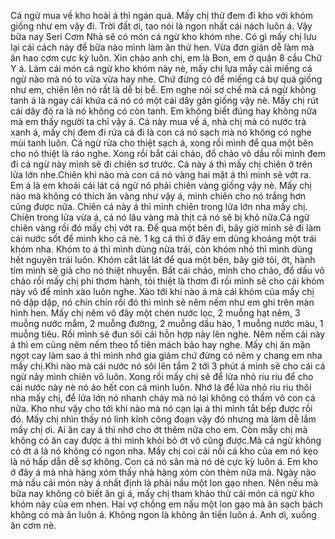 Cá ngừ mua về kho hoài á thì ngán quá. Mấy chị thử đem đi kho với khóm giống như em vậy đi. Trời đất ơi, tao nói là ngon nhất cái nách luôn á. Vậy bữa nay Seri Cơm Nhà sẽ có món cá ngừ kho khóm nhe. Có gì mấy chị lưu lại cái cách này để bữa nào mình làm ăn thử hen. Vừa đơn giản dễ làm mà ăn hao cơm cực kỳ luôn. Xin chào anh chị, em là Bon, em ở quận 8 cầu Chữ Y á. Làm cái món cá ngừ kho khóm này nè, mấy chị lựa mấy cái miếng cá ngừ nào mà nó to vừa vừa hay nhe. Chứ đừng có để miếng cá bự quá giống như em, chiên lên nó rất là dễ bị bể. Em nghe nói sơ chế mà cá ngừ không tanh á là ngay cái khứa cá nó có một cái dây gân giống vậy nè. Mấy chị rút cái dây đó ra là nó không có còn tanh. Em không biết đúng hay không nữa mà em thấy người ta chỉ vậy á. Cá này mua về á, nhà chị mà có nước trà xanh á, mấy chị đem đi rửa cá đi là con cá nó sạch mà nó không có nghe mùi tanh luôn. Cá ngừ rửa cho thiệt sạch á, xong rồi mình để qua một bên cho nó thiệt là ráo nghe. Xong rồi bắt cái chảo, đổ chảo vô dầu rồi mình đem đi cá ngừ này mình sẽ đi chiên sơ trước. Cá này á thì mấy chị chiên ở trên lửa lớn nhe.Chiên khi nào mà con cá nó vàng hai mặt á thì mình sẽ vớt ra. Em á là em khoái cái lát cá ngừ nó phải chiên vàng giống vậy nè. Mấy chị nào mà không có thích ăn vàng như vậy á, mình chiên cho nó trắng hơn cũng được nữa. Chiên cá này á thì mình chiên trong lửa lớn nha mấy chị. Chiên trong lửa vừa á, cá nó lâu vàng mà thịt cá nó sẽ bị khô nữa.Cá ngừ chiên vàng rồi đó mấy chị vớt ra. Để qua một bên đi, bây giờ mình sẽ đi làm cái nước sốt để mình kho cá nè. 1 kg cá thì ở đây em dùng khoảng một trái khóm nha. Khóm to á thì mình dùng nửa trái, còn khóm nhỏ thì mình dùng hết nguyên trái luôn. Khóm cắt lát lát để qua một bên, bây giờ tỏi, ớt, hành tím mình sẽ giả cho nó thiệt nhuyễn. Bắt cái chảo, mình cho chảo, đổ dầu vô chảo rồi mấy chị phi thơm hành, tỏi thiệt là thơm đi rồi mình sẽ cho cái khóm này vô để mình xào luôn nghe. Xào tới khi nào á mà cái khóm của mấy chị nó dập dập, nó chín chín rồi đó thì mình sẽ nêm nếm như em ghi trên màn hình hen. Mấy chị nêm vô đây một chén nước lọc, 2 muỗng hạt nêm, 3 muỗng nước mắm, 2 muỗng đường, 2 muỗng dầu hào, 1 muỗng nước màu, 1 muỗng tiêu. Rồi mình sẽ đun sôi cái hỗn hợp này lên nghe. Nêm nếm cái này á thì em cũng nêm nếm theo tổ tiên mách bảo hay nghe. Mấy chị ăn mặn ngọt cay làm sao á thì mình nhớ gia giảm chứ đừng có nêm y chang em nha mấy chị.Khi nào mà cái nước nó sôi lên tầm 2 tới 3 phút á mình sẽ cho cái cá ngừ nãy mình chiên vô luôn. Xong rồi mấy chị sẽ để lửa nhỏ riu riu để cho cái nước này nè nó áo hết con cá mình luôn. Nhớ là để lửa nhỏ riu riu thôi nha mấy chị, để lửa lớn nó nhanh cháy mà nó lại không có thấm vô con cá nữa. Kho như vậy cho tới khi nào mà nó cạn lại á thì mình tắt bếp được rồi đó. Mấy chị nhìn thấy nó lỉnh kỉnh công đoạn vậy đó nhưng mà làm dễ lắm mấy chị ơi. Ai ăn cay á thì nhớ cho ớt thêm nữa cho em. Còn mấy chị mà không có ăn cay được á thì mình khỏi bỏ ớt vô cũng được.Mà cá ngừ không có ớt á là nó không có ngon nha. Mấy chị coi cái nồi cá kho của em nó kẹo là nó hấp dẫn dễ sợ không. Con cá nó săn mà nó dẻ cực kỳ luôn á. Em kho ở đây á mà nhà hàng xóm thấy nhà hàng xóm còn thèm nữa mà. Ngày nào mà nấu cái món này á nhất định là phải nấu một lon gạo nhen. Nên nếu mà bữa nay không có biết ăn gì á, mấy chị tham khảo thử cái món cá ngừ kho khóm này của em nhen. Hai vợ chồng em nấu một lon gạo mà ăn sạch bách không có mà ăn luôn á. Không ngon là không ăn tiền luôn á. Anh ơi, xuống ăn cơm nè.